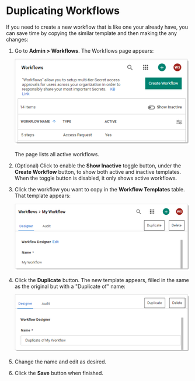 [title]: # (Duplicating Workflow Templates)
[tags]: # (Workflow)
[priority]: # (1000)

# Duplicating Workflows

If you need to create a new workflow that is like one your already have, you can save time by copying the similar template and then making the any changes:

1. Go to **Admin > Workflows**. The Workflows page appears:

   ![image-20210310100523134](../accessing-the-workflow-designer/images/image-20210310100523134.png)

   The page lists all active workflows.

1. (Optional) Click to enable the **Show Inactive** toggle button, under the **Create Workflow** button, to show both active and inactive templates. When the toggle button is disabled, it only shows active workflows.

1. Click the workflow you want to copy in the **Workflow Templates** table. That template appears:

   ![image-20210310111848209](images/image-20210310111848209.png)

1. Click the **Duplicate** button. The new template appears, filled in the same as the original but with a "Duplicate of" name:

   ![image-20210310112002790](images/image-20210310112002790.png)

1. Change the name and edit as desired.

1. Click the **Save** button when finished.

